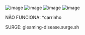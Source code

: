 ![image](https://user-images.githubusercontent.com/60492862/158087284-056b9ed6-7573-4d27-9cf5-8d36082cdad1.png)
![image](https://user-images.githubusercontent.com/60492862/158087297-09579042-e2cb-4197-88d0-9ec6e6c75577.png)
![image](https://user-images.githubusercontent.com/60492862/158087311-2d74299e-66d2-41e8-8520-5fa537749bd1.png)
![image](https://user-images.githubusercontent.com/60492862/158087324-e405aaae-466d-48d6-8055-4594665e455c.png)


NÃO FUNCIONA:
*carrinho

SURGE: gleaming-disease.surge.sh
